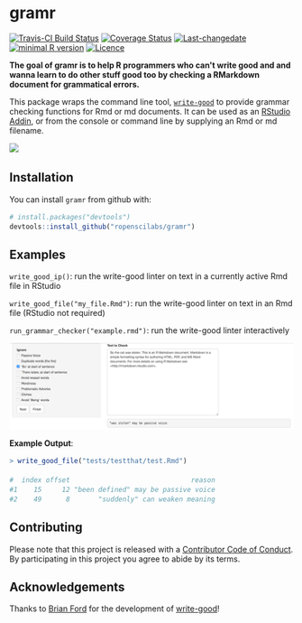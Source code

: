 # gramr

[![Travis-CI Build Status](https://travis-ci.org/ropenscilabs/gramr.svg?branch=master)](https://travis-ci.org/ropenscilabs/gramr.svg?branch=master)
[![Coverage Status](https://img.shields.io/codecov/c/github/ropenscilabs/gramr/master.svg)](https://codecov.io/github/ropenscilabs/gramr?branch=master)
[![Last-changedate](https://img.shields.io/badge/last%20change-2017--05--19-brightgreen.svg)](https://github.com/ropenscilabs/gramr/commits/master) [![minimal R version](https://img.shields.io/badge/R%3E%3D-3.4.0-brightgreen.svg)](https://cran.r-project.org/) [![Licence](https://img.shields.io/github/license/mashape/apistatus.svg)](http://choosealicense.com/licenses/mit/) 


**The goal of gramr is to help R programmers who can't write good and and wanna learn to do other stuff good too by checking a RMarkdown document for grammatical errors.**

This package wraps the command line tool, [`write-good`](https://github.com/btford/write-good) to provide grammar checking functions for Rmd or md documents. It can be used as an [RStudio Addin](https://rstudio.github.io/rstudioaddins/), or from the console or command line by supplying an Rmd or md filename.

![](https://media.giphy.com/media/OCMGLUo7d5jJ6/giphy.gif)

## Installation

You can install `gramr` from github with:

```R
# install.packages("devtools")
devtools::install_github("ropenscilabs/gramr")
```

## Examples

`write_good_ip()`: run the write-good linter on text in a currently active Rmd file in RStudio

`write_good_file("my_file.Rmd")`: run the write-good linter on text in an Rmd file (RStudio not required)

`run_grammar_checker("example.rmd")`: run the write-good linter interactively

![](shiny-wg.jpg)

**Example Output**:
 
```r
> write_good_file("tests/testthat/test.Rmd")

#  index offset                              reason
#1    15     12 "been defined" may be passive voice
#2    49      8       "suddenly" can weaken meaning
```

## Contributing

Please note that this project is released with a [Contributor Code of Conduct](CONDUCT.md). By participating in this project you agree to abide by its terms.

## Acknowledgements

Thanks to [Brian Ford](https://github.com/btford) for the development of [write-good](https://github.com/btford/write-good)!
